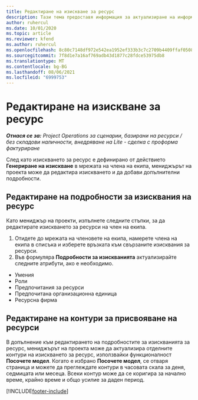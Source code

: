 ```yaml
---
title: Редактиране на изискване за ресурс
description: Тази тема предоставя информация за актуализиране на информацията за изисквания на ресурс.
author: ruhercul
ms.date: 10/01/2020
ms.topic: article
ms.reviewer: kfend
ms.author: ruhercul
ms.openlocfilehash: 8c80c7148df972e542ea1952ef333b3c7c2709b4409ffaf0508f8f617d5f9894
ms.sourcegitcommit: 7f8d1e7a16af769adb43d1877c28fdce53975db8
ms.translationtype: MT
ms.contentlocale: bg-BG
ms.lasthandoff: 08/06/2021
ms.locfileid: "6999753"
---
```

# <a name="edit-a-resource-requirement"></a>Редактиране на изискване за ресурс

_**Отнася се за:** Project Operations за сценарии, базирани на ресурси / без складови наличности, внедряване на Lite - сделка с проформа фактуриране_

След като изискването за ресурс е дефинирано от действието **Генериране на изискване** в мрежата на члена на екипа, мениджърът на проекта може да редактира изискването и да добави допълнителни подробности.

## <a name="edit-resource-requirement-details"></a>Редактиране на подробности за изисквания на ресурс

Като мениджър на проекти, изпълнете следните стъпки, за да редактирате изискването за ресурси на член на екипа.

1. Отидете до мрежата на членовете на екипа, намерете члена на екипа в списъка и изберете връзката към свързаните изисквания за ресурси.
2. Във формуляра **Подробности за изискванията** актуализирайте следните атрибути, ако е необходимо.

- Умения
- Роли
- Предпочитания за ресурси
- Предпочитана организационна единица
- Ресурсна фирма

## <a name="edit-resource-assignment-contours"></a>Редактиране на контури за присвояване на ресурси

В допълнение към редактирането на подробностите за изискванията за ресурс, мениджърът на проекта може да актуализира отделните контури на изискването за ресурс, използвайки функционалност **Посочете модел**. Когато е избрано **Посочете модел**, се отваря страница и можете да преглеждате контури в часовата скала за деня, седмицата или месеца. Всеки контур може да се коригира за начално време, крайно време и общо усилие за даден период.

[!INCLUDE[footer-include](../includes/footer-banner.md)]